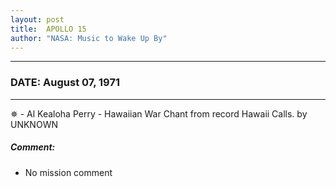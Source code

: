 ```yaml
---
layout: post
title:  APOLLO 15
author: "NASA: Music to Wake Up By"
---
```


----
### DATE: August 07, 1971
----
✵ - Al Kealoha Perry - Hawaiian War Chant from record Hawaii Calls. by UNKNOWN

##### Comment:
* No mission comment
